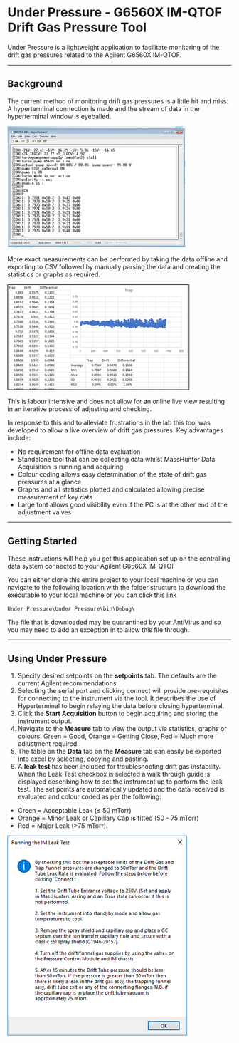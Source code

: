 # Under Pressure - G6560X IM-QTOF Drift Gas Pressure Tool

Under Pressure is a lightweight application to facilitate monitoring of the drift gas pressures related to the Agilent G6560X IM-QTOF.

---

## Background

The current method of monitoring drift gas pressures is a little hit and miss. A hyperterminal connection is made and the stream of data in the hyperterminal window is eyeballed.

![A view of the hyperterminal window](https://raw.githubusercontent.com/pageyboy/UnderPressure/master/Readme%20Images/Hyperterminal.png)

More exact measurements can be performed by taking the data offline and exporting to CSV followed by manually parsing the data and creating the statistics or graphs as required.

![Manual creation of statistics and graphs in excel](https://raw.githubusercontent.com/pageyboy/UnderPressure/master/Readme%20Images/ExcelGraph.png)

This is labour intensive and does not allow for an online live view resulting in an iterative process of adjusting and checking.

In response to this and to alleviate frustrations in the lab this tool was developed to allow a live overview of drift gas pressures. Key advantages include:

* No requirement for offline data evaluation
* Standalone tool that can be collecting data whilst MassHunter Data Acquisition is running and acquiring
* Colour coding allows easy determination of the state of drift gas pressures at a glance
* Graphs and all statistics plotted and calculated allowing precise measurement of key data
* Large font allows good visibility even if the PC is at the other end of the adjustment valves

---

## Getting Started

These instructions will help you get this application set up on the controlling data system connected to your Agilent G6560X IM-QTOF

You can either clone this entire project to your local machine or you can navigate to the following location with the folder structure to download the executable to your local machine or you can click this [link](https://github.com/pageyboy/UnderPressure/raw/master/Under%20Pressure/Under%20Pressure/bin/Debug/Under%20Pressure.exe)

```
Under Pressure\Under Pressure\bin\Debug\
```

The file that is downloaded may be quarantined by your AntiVirus and so you may need to add an exception in to allow this file through.

---

## Using Under Pressure

1. Specify desired setpoints on the **setpoints** tab. The defaults are the current Agilent recommendations.
2. Selecting the serial port and clicking connect will provide pre-requisites for connecting to the instrument via the tool. It describes the use of Hyperterminal to begin relaying the data before closing hyperterminal.
3. Click the **Start Acquisition** button to begin acquiring and storing the instrument output.
4. Navigate to the **Measure** tab to view the output via statistics, graphs or colours. Green = Good, Orange = Getting Close, Red = Much more adjustment required.
5. The table on the **Data** tab on the **Measure** tab can easily be exported into excel by selecting, copying and pasting.
6. A **leak test** has been included for troubleshooting drift gas instability. When the Leak Test checkbox is selected a walk through guide is displayed describing how to set the instrument up to perform the leak test. The set points are automatically updated and the data received is evaluated and colour coded as per the following:
* Green = Acceptable Leak (&#8804; 50 mTorr)
* Orange = Minor Leak or Capillary Cap is fitted (50 - 75 mTorr)
* Red = Major Leak (>75 mTorr).

![Leak test on screen information](https://raw.githubusercontent.com/pageyboy/UnderPressure/master/Readme%20Images/LeakTest.png)
